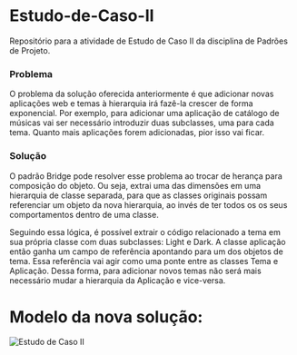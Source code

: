 # Estudo-de-Caso-II
Repositório para a atividade de Estudo de Caso II da disciplina de Padrões de Projeto.

### Problema
  <p>O problema da solução oferecida anteriormente é que adicionar novas aplicações web e temas à hierarquia irá fazê-la crescer de forma exponencial. Por exemplo, para adicionar uma aplicação de catálogo de músicas vai ser necessário introduzir duas subclasses, uma para cada tema. Quanto mais aplicações forem adicionadas, pior isso vai ficar.</p>

### Solução
  <p>O padrão Bridge pode resolver esse problema ao trocar de herança para composição do objeto. Ou seja, extrai uma das dimensões em uma hierarquia de classe separada, para que as classes originais possam referenciar um objeto da nova hierarquia, ao invés de ter todos os os seus comportamentos dentro de uma classe.</p>

   <p>Seguindo essa lógica, é possível extrair o código relacionado a tema em sua própria classe com duas subclasses: Light e Dark. A classe aplicação então ganha um campo de referência apontando para um dos objetos de tema. Essa referência vai agir como uma ponte entre as classes Tema e Aplicação. Dessa forma, para adicionar novos temas não será mais necessário mudar a hierarquia da Aplicação  e vice-versa.</p>



# Modelo da nova solução: 
![Estudo de Caso II](https://user-images.githubusercontent.com/75703602/115298861-67655e80-a134-11eb-8225-3f95f8fc4bfc.jpeg)


